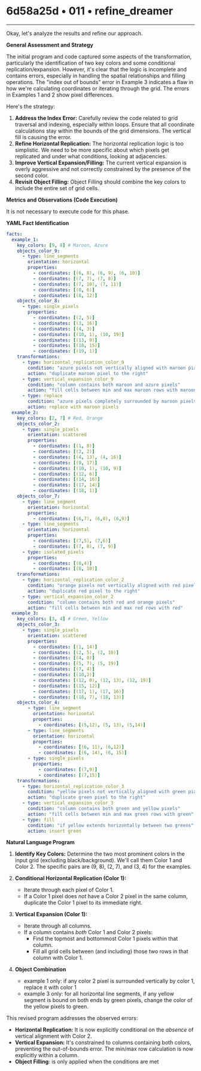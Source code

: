 # 6d58a25d • 011 • refine_dreamer

---
Okay, let's analyze the results and refine our approach.

**General Assessment and Strategy**

The initial program and code captured some aspects of the transformation, particularly the identification of two key colors and some conditional replication/expansion. However, it's clear that the logic is incomplete and contains errors, especially in handling the spatial relationships and filling operations. The "index out of bounds" error in Example 3 indicates a flaw in how we're calculating coordinates or iterating through the grid. The errors in Examples 1 and 2 show pixel differences.

Here's the strategy:

1.  **Address the Index Error:** Carefully review the code related to grid traversal and indexing, especially within loops. Ensure that all coordinate calculations stay within the bounds of the grid dimensions. The vertical fill is causing the error.
2.  **Refine Horizontal Replication:** The horizontal replication logic is too simplistic. We need to be more specific about which pixels get replicated and under what conditions, looking at adjacencies.
3.  **Improve Vertical Expansion/Filling:** The current vertical expansion is overly aggressive and not correctly constrained by the presence of the second color.
4.  **Revisit Object Filling:** Object Filling should combine the key colors to include the entire set of grid cells.

**Metrics and Observations (Code Execution)**

It is not necessary to execute code for this phase.

**YAML Fact Identification**

```yaml
facts:
  example_1:
    key_colors: [9, 8] # Maroon, Azure
    objects_color_9:
      - type: line_segments
        orientation: horizontal
        properties:
          - coordinates: [(6, 8), (6, 9), (6, 10)]
          - coordinates: [(7, 7), (7, 8)]
          - coordinates: [(7, 10), (7, 11)]
          - coordinates: [(8, 6)]
          - coordinates: [(8, 12)]
    objects_color_8:
      - type: single_pixels
        properties:
          - coordinates: [(2, 5)]
          - coordinates: [(3, 16)]
          - coordinates: [(4, 3)]
          - coordinates: [(10, 1), (10, 19)]
          - coordinates: [(13, 9)]
          - coordinates: [(18, 15)]
          - coordinates: [(19, 1)]
    transformations:
      - type: horizontal_replication_color_9
        condition: "azure pixels not vertically aligned with maroon pixels"
        action: "duplicate maroon pixel to the right"
      - type: vertical_expansion_color_9
        condition: "column contains both maroon and azure pixels"
        action: "fill cells between min and max maroon rows with maroon"
      - type: replace
        condition: "azure pixels completely surrounded by maroon pixels"
        action: replace with maroon pixels
  example_2:
    key_colors: [2, 7] # Red, Orange
    objects_color_2:
      - type: single_pixels
        orientation: scattered
        properties:
          - coordinates: [(1, 8)]
          - coordinates: [(2, 2)]
          - coordinates: [(4, 13), (4, 16)]
          - coordinates: [(9, 17)]
          - coordinates: [(10, 1), (10, 9)]
          - coordinates: [(12, 6)]
          - coordinates: [(14, 16)]
          - coordinates: [(17, 14)]
          - coordinates: [(18, 1)]
    objects_color_7:
      - type: line_segment
        orientation: horizontal
        properties:
          - coordinates: [(6,7), (6,8), (6,9)]
      - type: line_segments
        orientation: horizontal
        properties:
          - coordinates: [(7,5), (7,6)]
          - coordinates: [(7, 8), (7, 9)]
      - type: isolated_pixels
        properties:
          - coordinates: [(8,4)]
          - coordinates: [(8, 10)]
    transformations:
      - type: horizontal_replication_color_2
        condition: "orange pixels not vertically aligned with red pixels"
        action: "duplicate red pixel to the right"
      - type: vertical_expansion_color_2
        condition: "column contains both red and orange pixels"
        action: "fill cells between min and max red rows with red"
  example_3:
    key_colors: [3, 4] # Green, Yellow
    objects_color_3:
      - type: single_pixels
        orientation: scattered
        properties:
          - coordinates: [(1, 14)]
          - coordinates: [(2, 5), (2, 10)]
          - coordinates: [(4, 0)]
          - coordinates: [(5, 7), (5, 19)]
          - coordinates: [(7, 4)]
          - coordinates: [(10,2)]
          - coordinates: [(12, 0), (12, 13), (12, 19)]
          - coordinates: [(15, 12)]
          - coordinates: [(17, 1), (17, 16)]
          - coordinates: [(18, 7), (18, 13)]
    objects_color_4:
        - type: line_segment
          orientation: horizontal
          properties:
            - coordinates: [(5,12), (5, 13), (5,14)]
        - type: line_segments
          orientation: horizontal
          properties:
            - coordinates: [(6, 11), (6,12)]
            - coordinates: [(6, 14), (6, 15)]
        - type: single_pixels
          properties:
            - coordinates: [(7,9)]
            - coordinates: [(7,15)]
    transformations:
      - type: horizontal_replication_color_3
        condition: "yellow pixels not vertically aligned with green pixels"
        action: "duplicate green pixel to the right"
      - type: vertical_expansion_color_3
        condition: "column contains both green and yellow pixels"
        action: "fill cells between min and max green rows with green"
      - type: fill
        condition: "if yellow extends horizontally between two greens"
        action: insert green
```

**Natural Language Program**

1.  **Identify Key Colors:** Determine the two most prominent colors in the input grid (excluding black/background). We'll call them Color 1 and Color 2. The specific pairs are (9, 8), (2, 7), and (3, 4) for the examples.

2.  **Conditional Horizontal Replication (Color 1):**
    *   Iterate through each pixel of Color 1.
    *   If a Color 1 pixel does *not* have a Color 2 pixel in the same column, duplicate the Color 1 pixel to its immediate right.

3.  **Vertical Expansion (Color 1):**
    * Iterate through all columns.
    *   If a column contains *both* Color 1 and Color 2 pixels:
        *   Find the topmost and bottommost Color 1 pixels within that column.
        *   Fill all grid cells between (and including) those two rows in that column with Color 1.

4.  **Object Combination**
    * example 1 only: if any color 2 pixel is surrounded vertically by color 1, replace it with color 1
    * example 3 only: for all horizontal line segments, if any yellow segment is bound on both ends by green pixels, change the color of the yellow pixels to green.

This revised program addresses the observed errors:

*   **Horizontal Replication:** It is now explicitly conditional on the *absence* of vertical alignment with Color 2.
*   **Vertical Expansion:**  It's constrained to columns containing both colors, preventing the out-of-bounds error. The min/max row calculation is now explicitly within a column.
* **Object Filling**: is only applied when the conditions are met

